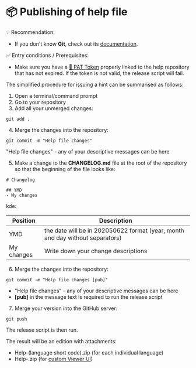 # 📦 Publishing of help file

💡 Recommendation:
- If you don't know **Git**, check out its [documentation][GitRef].

✅ Entry conditions / Prerequisites:
- Make sure you have a [🔑 PAT Token][PATToken] properly linked to the help repository that has not expired. If the token is not valid, the release script will fail.

The simplified procedure for issuing a hint can be summarised as follows:

1. Open a terminal/command prompt
2. Go to your repository
3. Add all your unmerged changes:
```
git add .
```
4. Merge the changes into the repository:
```
git commit -m "Help file changes"
```
"Help file changes" - any of your descriptive messages can be here

5. Make a change to the **CHANGELOG.md** file at the root of the repository so that the beginning of the file looks like:
```
# Changelog

## YMD
- My changes
```

kde:

| Position | Description |
|---|---|
| YMD | the date will be in 202050622 format (year, month and day without separators) |
| My changes | Write down your change descriptions |

6. Merge the changes into the repository:
```
git commit -m "Help file changes [pub]"
```
- "Help file changes" - any of your descriptive messages can be here
- **[pub]** in the message text is required to run the release script

7. Merge your version into the GitHub server:
```
git push
```

The release script is then run. 

The result will be an edition with attachments:
- Help-(language short code).zip (for each individual language)
- Help-.zip (for [custom Viewer UI][CustomUI])

[GitRef]: https://git-scm.com/docs "Git"
[PATToken]: token.md "GitHub PAT token"
[CustomUI]: customUI.md "Custom Viewer UI"
